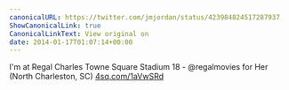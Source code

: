 ```yaml
---
canonicalURL: https://twitter.com/jmjordan/status/423984824517287937
ShowCanonicalLink: true
CanonicalLinkText: View original on
date: 2014-01-17T01:07:14+00:00
---
```

I'm at Regal Charles Towne Square Stadium 18 - @regalmovies for Her (North Charleston, SC) [4sq.com/1aVwSRd](http://4sq.com/1aVwSRd)